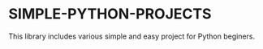 # SIMPLE-PYTHON-PROJECTS
This library includes various simple and easy project for Python beginers.
